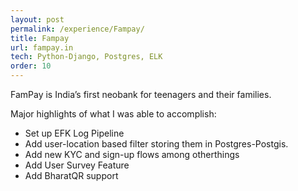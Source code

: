 ```yaml
---
layout: post
permalink: /experience/Fampay/
title: Fampay
url: fampay.in
tech: Python-Django, Postgres, ELK
order: 10
---
```

FamPay is India’s first neobank for teenagers and their families.

Major highlights of what I was able to accomplish:
- Set up EFK Log Pipeline
- Add user-location based filter storing them in Postgres-Postgis.
- Add new KYC and sign-up flows among otherthings
- Add User Survey Feature
- Add BharatQR support
